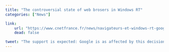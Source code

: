 ```yaml
---
title: "The controversial state of web brosers in Windows RT"
categories: ["News"]

link:
    url: "https://www.cnetfrance.fr/news/navigateurs-et-windows-rt-google-soutient-la-demarche-de-mozilla-39771638.htm"
    dead: false

tweet: "The support is expected: Google is as affected by this decision as Mozilla!"
---
```


